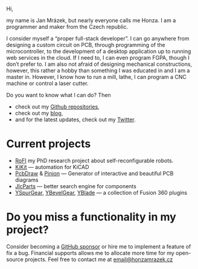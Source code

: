 Hi,

my name is Jan Mrázek, but nearly everyone calls me Honza. I am a programmer and
maker from the Czech republic.

I consider myself a “proper full-stack developer”. I can go anywhere from
designing a custom circuit on PCB, through programming of the microcontroller,
to the development of a desktop application up to running web services in the
cloud. If I need to, I can even program FGPA, though I don’t prefer to. I am
also not afraid of designing mechanical constructions, however, this rather a
hobby than something I was educated in and I am a master in. However, I know how
to run a mill, lathe, I can program a CNC machine or control a laser cutter.

Do you want to know what I can do? Then

- check out my [Github
  repositories](https://github.com/yaqwsx?tab=repositories&type=source),
- check out my [blog](https://blog.honzamrazek.cz),
- and for the latest updates, check out my
  [Twitter](https://twitter.com/yaqwsx_cz).

# Current projects

- [RoFI](https://github.com/paradise-fi/RoFI) my PhD research project about
  self-reconfigurable robots.
- [KiKit](https://github.com/yaqwsx/KiKit) — automation for KiCAD
- [PcbDraw](https://github.com/yaqwsx/PcbDraw) &
  [Pinion](https://github.com/yaqwsx/Pinion) — Generator of interactive and
  beautiful PCB diagrams
- [JlcParts](https://github.com/yaqwsx/jlcparts) — better search engine for
  components
- [YSpurGear](https://github.com/yaqwsx/YSPurGear),
  [YBevelGear](https://github.com/yaqwsx/YBevelGear),
  [YBlade](https://github.com/yaqwsx/YBlade) — a collection of Fusion 360
  plugins

# Do you miss a functionality in my project?

Consider becoming a [GitHub sponsor](https://github.com/sponsors/yaqwsx/) or
hire me to implement a feature of fix a bug. Financial supports allows me to
allocate more time for my open-source projects. Feel free to contact me at
email@honzamrazek.cz
